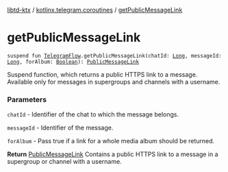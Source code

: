 [libtd-ktx](../index.md) / [kotlinx.telegram.coroutines](index.md) / [getPublicMessageLink](./get-public-message-link.md)

# getPublicMessageLink

`suspend fun `[`TelegramFlow`](../kotlinx.telegram.core/-telegram-flow/index.md)`.getPublicMessageLink(chatId: `[`Long`](https://kotlinlang.org/api/latest/jvm/stdlib/kotlin/-long/index.html)`, messageId: `[`Long`](https://kotlinlang.org/api/latest/jvm/stdlib/kotlin/-long/index.html)`, forAlbum: `[`Boolean`](https://kotlinlang.org/api/latest/jvm/stdlib/kotlin/-boolean/index.html)`): `[`PublicMessageLink`](https://tdlibx.github.io/td/docs/org/drinkless/td/libcore/telegram/TdApi/PublicMessageLink.html)

Suspend function, which returns a public HTTPS link to a message. Available only for messages in
supergroups and channels with a username.

### Parameters

`chatId` - Identifier of the chat to which the message belongs.

`messageId` - Identifier of the message.

`forAlbum` - Pass true if a link for a whole media album should be returned.

**Return**
[PublicMessageLink](https://tdlibx.github.io/td/docs/org/drinkless/td/libcore/telegram/TdApi/PublicMessageLink.html) Contains a public HTTPS link to a message in a supergroup or channel
with a username.

